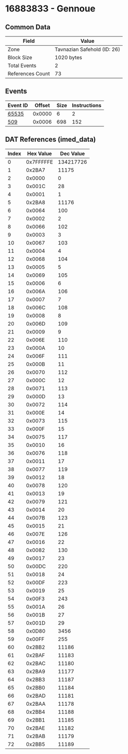 # 16883833 - Gennoue

## Common Data

| Field            | Value                       |
|------------------|-----------------------------|
| Zone             | Tavnazian Safehold (ID: 26) |
| Block Size       | 1020 bytes                  |
| Total Events     | 2                           |
| References Count | 73                          |

## Events

| Event ID            | Offset   |   Size |   Instructions |
|---------------------|----------|--------|----------------|
| [65535](./65535.md) | 0x0000   |      6 |              2 |
| [509](./509.md)     | 0x0006   |    698 |            152 |

## DAT References (imed_data)

|   Index | Hex Value   |   Dec Value |
|---------|-------------|-------------|
|       0 | 0x7FFFFFE   |   134217726 |
|       1 | 0x2BA7      |       11175 |
|       2 | 0x0000      |           0 |
|       3 | 0x001C      |          28 |
|       4 | 0x0001      |           1 |
|       5 | 0x2BA8      |       11176 |
|       6 | 0x0064      |         100 |
|       7 | 0x0002      |           2 |
|       8 | 0x0066      |         102 |
|       9 | 0x0003      |           3 |
|      10 | 0x0067      |         103 |
|      11 | 0x0004      |           4 |
|      12 | 0x0068      |         104 |
|      13 | 0x0005      |           5 |
|      14 | 0x0069      |         105 |
|      15 | 0x0006      |           6 |
|      16 | 0x006A      |         106 |
|      17 | 0x0007      |           7 |
|      18 | 0x006C      |         108 |
|      19 | 0x0008      |           8 |
|      20 | 0x006D      |         109 |
|      21 | 0x0009      |           9 |
|      22 | 0x006E      |         110 |
|      23 | 0x000A      |          10 |
|      24 | 0x006F      |         111 |
|      25 | 0x000B      |          11 |
|      26 | 0x0070      |         112 |
|      27 | 0x000C      |          12 |
|      28 | 0x0071      |         113 |
|      29 | 0x000D      |          13 |
|      30 | 0x0072      |         114 |
|      31 | 0x000E      |          14 |
|      32 | 0x0073      |         115 |
|      33 | 0x000F      |          15 |
|      34 | 0x0075      |         117 |
|      35 | 0x0010      |          16 |
|      36 | 0x0076      |         118 |
|      37 | 0x0011      |          17 |
|      38 | 0x0077      |         119 |
|      39 | 0x0012      |          18 |
|      40 | 0x0078      |         120 |
|      41 | 0x0013      |          19 |
|      42 | 0x0079      |         121 |
|      43 | 0x0014      |          20 |
|      44 | 0x007B      |         123 |
|      45 | 0x0015      |          21 |
|      46 | 0x007E      |         126 |
|      47 | 0x0016      |          22 |
|      48 | 0x0082      |         130 |
|      49 | 0x0017      |          23 |
|      50 | 0x00DC      |         220 |
|      51 | 0x0018      |          24 |
|      52 | 0x00DF      |         223 |
|      53 | 0x0019      |          25 |
|      54 | 0x00F3      |         243 |
|      55 | 0x001A      |          26 |
|      56 | 0x001B      |          27 |
|      57 | 0x001D      |          29 |
|      58 | 0x0D80      |        3456 |
|      59 | 0x00FF      |         255 |
|      60 | 0x2BB2      |       11186 |
|      61 | 0x2BAF      |       11183 |
|      62 | 0x2BAC      |       11180 |
|      63 | 0x2BA9      |       11177 |
|      64 | 0x2BB3      |       11187 |
|      65 | 0x2BB0      |       11184 |
|      66 | 0x2BAD      |       11181 |
|      67 | 0x2BAA      |       11178 |
|      68 | 0x2BB4      |       11188 |
|      69 | 0x2BB1      |       11185 |
|      70 | 0x2BAE      |       11182 |
|      71 | 0x2BAB      |       11179 |
|      72 | 0x2BB5      |       11189 |
